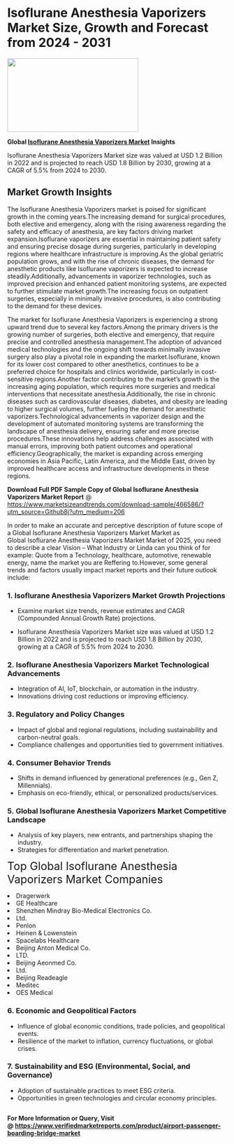 <H1>Isoflurane Anesthesia Vaporizers Market Size, Growth and Forecast from 2024 - 2031</H1><img class="aligncenter size-medium wp-image-584254" src="https://thirdeyenews.in/wp-content/uploads/2024/09/Global-Market-Research-300x168.jpeg" alt="" width="300" height="168" /><p><strong>Global&nbsp;<a href="https://www.marketsizeandtrends.com/download-sample/466586/?utm_source=Github8j?utm_medium=206">Isoflurane Anesthesia Vaporizers Market</a> Insights</strong></p><p>Isoflurane Anesthesia Vaporizers Market size was valued at USD 1.2 Billion in 2022 and is projected to reach USD 1.8 Billion by 2030, growing at a CAGR of 5.5% from 2024 to 2030.</p><p><h2>Market Growth Insights</h2> <p>The Isoflurane Anesthesia Vaporizers market is poised for significant growth in the coming years.The increasing demand for surgical procedures, both elective and emergency, along with the rising awareness regarding the safety and efficacy of anesthesia, are key factors driving market expansion.Isoflurane vaporizers are essential in maintaining patient safety and ensuring precise dosage during surgeries, particularly in developing regions where healthcare infrastructure is improving.As the global geriatric population grows, and with the rise of chronic diseases, the demand for anesthetic products like Isoflurane vaporizers is expected to increase steadily.Additionally, advancements in vaporizer technologies, such as improved precision and enhanced patient monitoring systems, are expected to further stimulate market growth.The increasing focus on outpatient surgeries, especially in minimally invasive procedures, is also contributing to the demand for these devices. </p> <p>The market for Isoflurane Anesthesia Vaporizers is experiencing a strong upward trend due to several key factors.Among the primary drivers is the growing number of surgeries, both elective and emergency, that require precise and controlled anesthesia management.The adoption of advanced medical technologies and the ongoing shift towards minimally invasive surgery also play a pivotal role in expanding the market.Isoflurane, known for its lower cost compared to other anesthetics, continues to be a preferred choice for hospitals and clinics worldwide, particularly in cost-sensitive regions.Another factor contributing to the market’s growth is the increasing aging population, which requires more surgeries and medical interventions that necessitate anesthesia.Additionally, the rise in chronic diseases such as cardiovascular diseases, diabetes, and obesity are leading to higher surgical volumes, further fueling the demand for anesthetic vaporizers.Technological advancements in vaporizer design and the development of automated monitoring systems are transforming the landscape of anesthesia delivery, ensuring safer and more precise procedures.These innovations help address challenges associated with manual errors, improving both patient outcomes and operational efficiency.Geographically, the market is expanding across emerging economies in Asia Pacific, Latin America, and the Middle East, driven by improved healthcare access and infrastructure developments in these regions.</p><p><span class=""><strong>Download Full PDF Sample Copy of Global Isoflurane Anesthesia Vaporizers Market Report</strong> @ <a href="https://www.marketsizeandtrends.com/download-sample/466586/?utm_source=Github8j?utm_medium=206" target="_blank">https://www.marketsizeandtrends.com/download-sample/466586/?utm_source=Github8j?utm_medium=206</a></span></p><p>In order to make an accurate and perceptive description of future scope of a Global&nbsp;Isoflurane Anesthesia Vaporizers Market Market as Global&nbsp;Isoflurane Anesthesia Vaporizers Market Market of 2025, you need to describe a clear Vision &ndash; What Industry or Linda can you think of for example: Quote from a Technology, healthcare, automotive, renewable energy, name the market you are Reffering to.However, some general trends and factors usually impact market reports and their future outlook include:</p><h3>1.&nbsp;<strong>Isoflurane Anesthesia Vaporizers Market Growth Projections</strong></h3><ul><li>Examine market size trends, revenue estimates and CAGR (Compounded Annual Growth Rate) projections.</li><li><p>Isoflurane Anesthesia Vaporizers Market size was valued at USD 1.2 Billion in 2022 and is projected to reach USD 1.8 Billion by 2030, growing at a CAGR of 5.5% from 2024 to 2030.</p></li></ul><h3>2.&nbsp;<strong>Isoflurane Anesthesia Vaporizers Market Technological Advancements</strong></h3><ul><li>Integration of AI, IoT, blockchain, or automation in the industry.</li><li>Innovations driving cost reductions or improving efficiency.</li></ul><h3>3.&nbsp;<strong>Regulatory and Policy Changes</strong></h3><ul><li>Impact of global and regional regulations, including sustainability and carbon-neutral goals.</li><li>Compliance challenges and opportunities tied to government initiatives.</li></ul><h3>4.&nbsp;<strong>Consumer Behavior Trends</strong></h3><ul><li>Shifts in demand influenced by generational preferences (e.g., Gen Z, Millennials).</li><li>Emphasis on eco-friendly, ethical, or personalized products/services.</li></ul><h3>5.&nbsp;<strong>Global Isoflurane Anesthesia Vaporizers Market Competitive Landscape</strong></h3><ul><li>Analysis of key players, new entrants, and partnerships shaping the industry.</li><li>Strategies for differentiation and market penetration.</li></ul><p data-pm-slice="1 1 []"><span style="color: inherit; font-family: inherit; font-size: 25px;">Top Global Isoflurane Anesthesia Vaporizers Market Companies</span></p><div class="" data-test-id=""><p><li>Dragerwerk</li><li> GE Healthcare</li><li> Shenzhen Mindray Bio-Medical Electronics Co.</li><li>Ltd.</li><li> Penlon</li><li> Heinen & Lowenstein</li><li> Spacelabs Healthcare</li><li> Beijing Anton Medical Co.</li><li> LTD.</li><li> Beijing Aeonmed Co.</li><li> Ltd.</li><li> Beijing Readeagle</li><li> Meditec</li><li> OES Medical</li></p></div><h3>6.&nbsp;<strong>Economic and Geopolitical Factors</strong></h3><ul><li>Influence of global economic conditions, trade policies, and geopolitical events.</li><li>Resilience of the market to inflation, currency fluctuations, or global crises.</li></ul><h3>7.&nbsp;<strong>Sustainability and ESG (Environmental, Social, and Governance)</strong></h3><ul><li>Adoption of sustainable practices to meet ESG criteria.</li><li>Opportunities in green technologies and circular economy principles.</li></ul><h2><strong style="font-size: 14px;">For More Information or Query, Visit @&nbsp;</strong><a style="background-color: #ffffff; font-size: 14px;" href="https://www.marketsizeandtrends.com/report/isoflurane-anesthesia-vaporizers-market/" target="_blank">https://www.verifiedmarketreports.com/product/airport-passenger-boarding-bridge-market</a></h2>